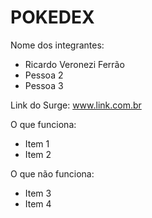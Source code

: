 # POKEDEX

Nome dos integrantes: 
- Ricardo Veronezi Ferrão
- Pessoa 2
- Pessoa 3

Link do Surge: www.link.com.br

O que funciona:
- Item 1
- Item 2

O que não funciona: 
- Item 3
- Item 4
